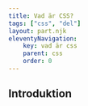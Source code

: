 ```yaml
---
title: Vad är CSS?
tags: ["css", "del"]
layout: part.njk
eleventyNavigation:
    key: vad är css
    parent: css
    order: 0
---
```

## Introduktion
